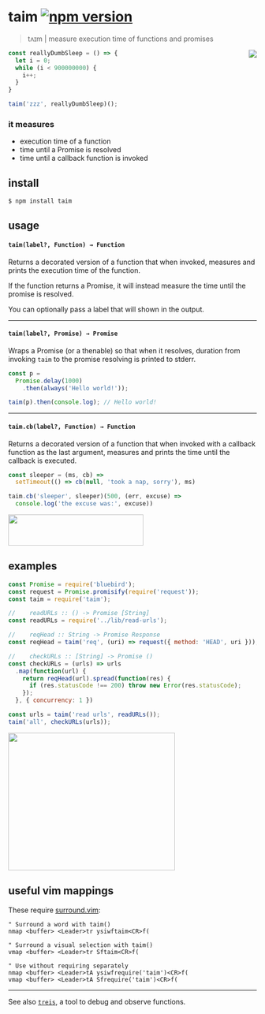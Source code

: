 # taim [![npm version](https://badge.fury.io/js/taim.svg)](https://www.npmjs.com/package/taim)

> tʌɪm | measure execution time of functions and promises

<img align="right" src="https://raw.githubusercontent.com/raine/taim/media/img.png" />

```js
const reallyDumbSleep = () => {
  let i = 0;
  while (i < 900000000) {
    i++;
  }
}

taim('zzz', reallyDumbSleep)();
```

### it measures

- execution time of a function
- time until a Promise is resolved
- time until a callback function is invoked

## install

```sh
$ npm install taim
```

## usage

#### `taim(label?, Function) → Function`

Returns a decorated version of a function that when invoked, measures and
prints the execution time of the function.

If the function returns a Promise, it will instead measure the time until the
promise is resolved.

You can optionally pass a label that will shown in the output.

---

#### `taim(label?, Promise) → Promise`

Wraps a Promise (or a thenable) so that when it resolves, duration from
invoking `taim` to the promise resolving is printed to stderr.

```js
const p =
  Promise.delay(1000)
    .then(always('Hello world!'));

taim(p).then(console.log); // Hello world!
```

---

#### `taim.cb(label?, Function) → Function`

Returns a decorated version of a function that when invoked with a callback
function as the last argument, measures and prints the time until the
callback is executed.

```js
const sleeper = (ms, cb) =>
  setTimeout(() => cb(null, 'took a nap, sorry'), ms)

taim.cb('sleeper', sleeper)(500, (err, excuse) =>
  console.log('the excuse was:', excuse))
```

<img src="https://raw.githubusercontent.com/raine/taim/media/sleeper.png" width="274" height="63">

## examples

```js
const Promise = require('bluebird');
const request = Promise.promisify(require('request'));
const taim = require('taim');

//    readURLs :: () -> Promise [String]
const readURLs = require('../lib/read-urls');

//    reqHead :: String -> Promise Response
const reqHead = taim('req', (uri) => request({ method: 'HEAD', uri }));

//    checkURLs :: [String] -> Promise ()
const checkURLs = (urls) => urls
  .map(function(url) {
    return reqHead(url).spread(function(res) {
      if (res.statusCode !== 200) throw new Error(res.statusCode);
    });
  }, { concurrency: 1 })

const urls = taim('read urls', readURLs());
taim('all', checkURLs(urls));
```

<img src="https://raw.githubusercontent.com/raine/taim/media/check-urls.png" width="338" height="279">

## useful vim mappings

These require [surround.vim](https://github.com/tpope/vim-surround):

```viml
" Surround a word with taim()
nmap <buffer> <Leader>tr ysiwftaim<CR>f(

" Surround a visual selection with taim()
vmap <buffer> <Leader>tr Sftaim<CR>f(

" Use without requiring separately
nmap <buffer> <Leader>tA ysiwfrequire('taim')<CR>f(
vmap <buffer> <Leader>tA Sfrequire('taim')<CR>f(
```

---

See also [`treis`][treis], a tool to debug and observe functions.

[treis]: https://github.com/raine/treis
[ramda]: http://ramdajs.com
